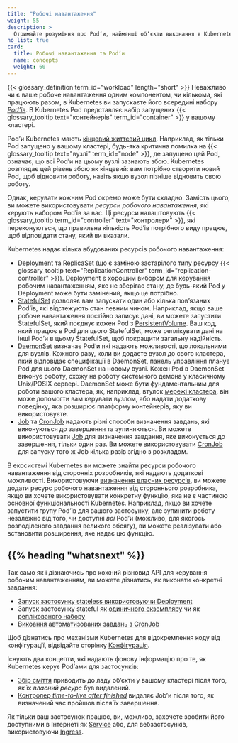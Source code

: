 ```yaml
---
title: "Робочі навантаження"
weight: 55
description: >
  Отримайте розуміння про Podʼи, найменші обʼєкти виконання в Kubernetes, та вищі рівні абстракції, які допомагають вам їх запускати.
no_list: true
card:
  title: Робочі навантаження та Podʼи
  name: concepts
  weight: 60
---
```


{{< glossary_definition term_id="workload" length="short" >}}
Неважливо чи є ваше робоче навантаження одним компонентом, чи кількома, які працюють разом, в Kubernetes ви запускаєте його всередині набору [_Podʼів_](/docs/concepts/workloads/pods). В Kubernetes Pod представляє набір запущених {{< glossary_tooltip text="контейнерів" term_id="container" >}} у вашому кластері.

Podʼи Kubernetes мають [кінцевий життєвий цикл](/docs/concepts/workloads/pods/pod-lifecycle/). Наприклад, як тільки Pod запущено у вашому кластері, будь-яка критична помилка на {{< glossary_tooltip text="вузлі" term_id="node" >}}, де запущено цей Pod, означає, що всі Podʼи на цьому вузлі зазнають збою. Kubernetes розглядає цей рівень збою як кінцевий: вам потрібно створити новий Pod, щоб відновити роботу, навіть якщо вузол пізніше відновить свою роботу.

Однак, керувати кожним Pod окремо може бути складно. Замість цього, ви можете використовувати _ресурси робочого навантаження_, які керують набором Podʼів за вас. Ці ресурси налаштовують {{< glossary_tooltip term_id="controller" text="контролери" >}}, які переконуються, що правильна кількість Podʼів потрібного виду працює, щоб відповідати стану, який ви вказали.

Kubernetes надає кілька вбудованих ресурсів робочого навантаження:

* [Deployment](/docs/concepts/workloads/controllers/deployment/) та [ReplicaSet](/docs/concepts/workloads/controllers/replicaset/) (що є заміною застарілого типу ресурсу {{< glossary_tooltip text="ReplicationController" term_id="replication-controller" >}}). Deployment є хорошим вибором для керування робочим навантаженням, яке не зберігає стану, де будь-який Pod у Deployment може бути замінений, якщо це потрібно.
* [StatefulSet](/docs/concepts/workloads/controllers/statefulset/) дозволяє вам запускати один або кілька повʼязаних Podʼів, які відстежують стан певним чином. Наприклад, якщо ваше робоче навантаження постійно записує дані, ви можете запустити StatefulSet, який поєднує кожен Pod з [PersistentVolume](/docs/concepts/storage/persistent-volumes/). Ваш код, який працює в Pod для цього StatefulSet, може реплікувати дані на інші Podʼи в цьому StatefulSet, щоб покращити загальну надійність.
* [DaemonSet](/docs/concepts/workloads/controllers/daemonset/) визначає Podʼи які надають можливості, що локальними для вузлів. Кожного разу, коли ви додаєте вузол до свого кластера, який відповідає специфікації в DaemonSet, панель управління планує Pod для цього DaemonSet на новому вузлі. Кожен Pod в DaemonSet виконує роботу, схожу на роботу системного демона у класичному Unix/POSIX сервері. DaemonSet може бути фундаментальним для роботи вашого кластера, як, наприклад, втулок [мережі кластера](/docs/concepts/cluster-administration/networking/#how-to-implement-the-kubernetes-network-model), він може допомогти вам керувати вузлом, або надати додаткову поведінку, яка розширює платформу контейнерів, яку ви використовуєте.
* [Job](/docs/concepts/workloads/controllers/job/) та [CronJob](/docs/concepts/workloads/controllers/cron-jobs/) надають різні способи визначення завдань, які виконуються до завершення та зупиняються. Ви можете використовувати [Job](/docs/concepts/workloads/controllers/job/) для визначення завдання, яке виконується до завершення, тільки один раз. Ви можете використовувати [CronJob](/docs/concepts/workloads/controllers/cron-jobs/) для запуску того ж Job кілька разів згідно з розкладом.

В екосистемі Kubernetes ви можете знайти ресурси робочого навантаження від сторонніх розробників, які надають додаткові можливості. Використовуючи [визначення власних ресурсів](/docs/concepts/extend-kubernetes/api-extension/custom-resources/), ви можете додати ресурс робочого навантаження від стороннього розробника, якщо ви хочете використовувати конкретну функцію, яка не є частиною основної функціональності Kubernetes. Наприклад, якщо ви хочете запустити групу Podʼів для вашого застосунку, але зупинити роботу незалежно від того, чи доступні _всі_ Podʼи (можливо, для якогось розподіленого завдання великого обсягу), ви можете реалізувати або встановити розширення, яке надає цю функцію.

## {{% heading "whatsnext" %}}

 Так само як і дізнаючись про кожний різновид API для керування робочим навантаженням, ви можете дізнатись, як виконати конкретні завдання:

* [Запуск застосунку stateless використовуючи Deployment](/docs/tasks/run-application/run-stateless-application-deployment/)
* Запуск застосунку stateful як [одиничного екземпляру](/docs/tasks/run-application/run-single-instance-stateful-application/) чи як [реплікованого набору](/docs/tasks/run-application/run-replicated-stateful-application/)
* [Викоання автоматизованих завдань з CronJob](/docs/tasks/job/automated-tasks-with-cron-jobs/)

Щоб дізнатись про механізми Kubernetes для відокремлення коду від конфігурації, відвідайте сторінку [Конфігурація](/docs/concepts/configuration/).

Існують два концепти, які надають фонову інформацію про те, як Kubernetes керує Podʼами для застосунків:

* [Збір сміття](/docs/concepts/architecture/garbage-collection/) приводить до ладу обʼєкти у вашому кластері після того, як їх _власний ресурс_ був видалений.
* [Контролер _time-to-live after finished_](/docs/concepts/workloads/controllers/ttlafterfinished/) видаляє Jobʼи після того, як визначений час пройшов після їх завершення.

Як тільки ваш застосунок працює, ви, можливо, захочете зробити його доступними в Інтернеті як [Service](/docs/concepts/services-networking/service/) або, для вебзастосунків, використовуючи [Ingress](/docs/concepts/services-networking/ingress/).
